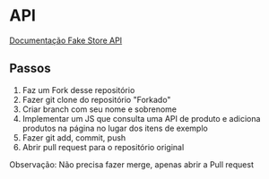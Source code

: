 # API

[Documentação Fake Store API](https://fakestoreapi.com/products)

## Passos

1. Faz um Fork desse repositório
2. Fazer git clone do repositório "Forkado"
3. Criar branch com seu nome e sobrenome
4. Implementar um JS que consulta uma API de produto e adiciona produtos na página no lugar dos itens de exemplo
5. Fazer git add, commit, push
6. Abrir pull request para o repositório original

Observação: Não precisa fazer merge, apenas abrir a Pull request
